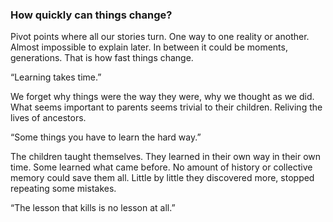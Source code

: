 ### How quickly can things change? 

Pivot points where all our stories turn. One way to one reality or another. Almost impossible to explain later. In between it could be moments, generations. That is how fast things change. 

“Learning takes time.”

We forget why things were the way they were, why we thought as we did. What seems important to parents seems trivial to their children. Reliving the lives of ancestors. 

“Some things you have to learn the hard way.” 

The children taught themselves. They learned in their own way in their own time. Some learned what came before. No amount of history or collective memory could save them all. Little by little they discovered more, stopped repeating some mistakes. 


“The lesson that kills is no lesson at all.”
